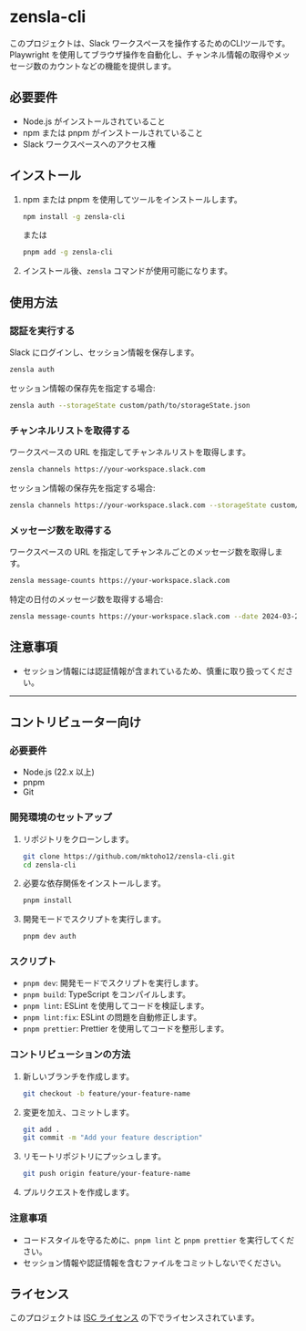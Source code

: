 # zensla-cli

このプロジェクトは、Slack ワークスペースを操作するためのCLIツールです。Playwright を使用してブラウザ操作を自動化し、チャンネル情報の取得やメッセージ数のカウントなどの機能を提供します。

## 必要要件

- Node.js がインストールされていること
- npm または pnpm がインストールされていること
- Slack ワークスペースへのアクセス権

## インストール

1. npm または pnpm を使用してツールをインストールします。

   ```bash
   npm install -g zensla-cli
   ```

   または

   ```bash
   pnpm add -g zensla-cli
   ```

2. インストール後、`zensla` コマンドが使用可能になります。

## 使用方法

### 認証を実行する

Slack にログインし、セッション情報を保存します。

```bash
zensla auth
```

セッション情報の保存先を指定する場合:

```bash
zensla auth --storageState custom/path/to/storageState.json
```

### チャンネルリストを取得する

ワークスペースの URL を指定してチャンネルリストを取得します。

```bash
zensla channels https://your-workspace.slack.com
```

セッション情報の保存先を指定する場合:

```bash
zensla channels https://your-workspace.slack.com --storageState custom/path/to/storageState.json
```

### メッセージ数を取得する

ワークスペースの URL を指定してチャンネルごとのメッセージ数を取得します。

```bash
zensla message-counts https://your-workspace.slack.com
```

特定の日付のメッセージ数を取得する場合:

```bash
zensla message-counts https://your-workspace.slack.com --date 2024-03-20
```

## 注意事項

- セッション情報には認証情報が含まれているため、慎重に取り扱ってください。

---

## コントリビューター向け

### 必要要件

- Node.js (22.x 以上)
- pnpm
- Git

### 開発環境のセットアップ

1. リポジトリをクローンします。

   ```bash
   git clone https://github.com/mktoho12/zensla-cli.git
   cd zensla-cli
   ```

2. 必要な依存関係をインストールします。

   ```bash
   pnpm install
   ```

3. 開発モードでスクリプトを実行します。

   ```bash
   pnpm dev auth
   ```

### スクリプト

- `pnpm dev`: 開発モードでスクリプトを実行します。
- `pnpm build`: TypeScript をコンパイルします。
- `pnpm lint`: ESLint を使用してコードを検証します。
- `pnpm lint:fix`: ESLint の問題を自動修正します。
- `pnpm prettier`: Prettier を使用してコードを整形します。

### コントリビューションの方法

1. 新しいブランチを作成します。

   ```bash
   git checkout -b feature/your-feature-name
   ```

2. 変更を加え、コミットします。

   ```bash
   git add .
   git commit -m "Add your feature description"
   ```

3. リモートリポジトリにプッシュします。

   ```bash
   git push origin feature/your-feature-name
   ```

4. プルリクエストを作成します。

### 注意事項

- コードスタイルを守るために、`pnpm lint` と `pnpm prettier` を実行してください。
- セッション情報や認証情報を含むファイルをコミットしないでください。

## ライセンス

このプロジェクトは [ISC ライセンス](LICENSE) の下でライセンスされています。

